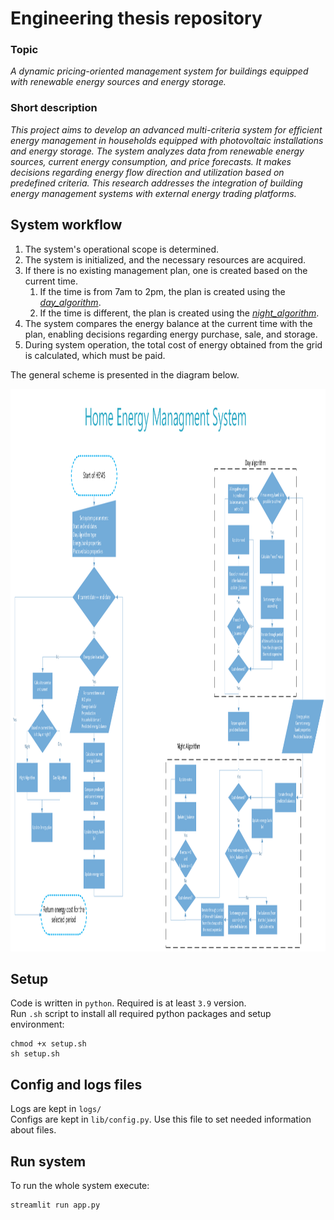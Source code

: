 # Engineering thesis repository

### Topic

_A dynamic pricing-oriented management system for buildings equipped with renewable energy sources and energy storage._

### Short description

_This project aims to develop an advanced multi-criteria system for efficient energy management in households equipped
with photovoltaic installations and energy storage. The system analyzes data from renewable energy sources, current
energy consumption, and price forecasts. It makes decisions regarding energy flow direction and utilization based on
predefined criteria. This research addresses the integration of building energy management systems with external energy
trading platforms._

## System workflow

1. The system's operational scope is determined.
2. The system is initialized, and the necessary resources are acquired.
3. If there is no existing management plan, one is created based on the current time.
    1. If the time is from 7am to 2pm, the plan is created using the [*day_algorithm*](lib/day_algorithm.md).
    2. If the time is different, the plan is created using the [*night_algorithm*](lib/night_algorithm.md).
4. The system compares the energy balance at the current time with the plan, enabling decisions regarding energy
   purchase, sale, and storage.
5. During system operation, the total cost of energy obtained from the grid is calculated, which must be paid.

The general scheme is presented in the diagram below.
<p align="center">  
    <img src="lib/images/main_p.png" alt="The chart`s image of the system flow" width="700" height="900">
</p>

## Setup

Code is written in `python`. Required is at least `3.9` version.\
Run `.sh` script to install all required python packages and setup environment:

    chmod +x setup.sh
    sh setup.sh

## Config and logs files

Logs are kept in `logs/`\
Configs are kept in `lib/config.py`. Use this file to set needed information about files.

## Run system

To run the whole system execute:

    streamlit run app.py




